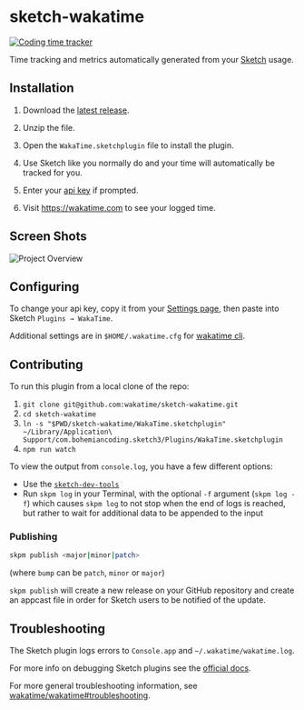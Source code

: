 # sketch-wakatime

[![Coding time tracker](https://wakatime.com/badge/github/wakatime/sketch-wakatime.svg)](https://wakatime.com/badge/github/wakatime/sketch-wakatime)

Time tracking and metrics automatically generated from your [Sketch](http://www.sketchapp.com/) usage.

## Installation

1. Download the [latest release](https://github.com/wakatime/sketch-wakatime/releases/latest).

2. Unzip the file.

3. Open the `WakaTime.sketchplugin` file to install the plugin.

4. Use Sketch like you normally do and your time will automatically be tracked for you.

5. Enter your [api key](https://wakatime.com/settings#apikey) if prompted.

6. Visit <https://wakatime.com> to see your logged time.

## Screen Shots

![Project Overview](https://wakatime.com/static/img/ScreenShots/Screen-Shot-2016-03-21.png)

## Configuring

To change your api key, copy it from your [Settings page](https://wakatime.com/settings#apikey), then paste into Sketch `Plugins → WakaTime`.

Additional settings are in `$HOME/.wakatime.cfg` for [wakatime cli](https://github.com/wakatime/wakatime#configuring).

## Contributing

To run this plugin from a local clone of the repo:

1. `git clone git@github.com:wakatime/sketch-wakatime.git`
2. `cd sketch-wakatime`
3. `ln -s "$PWD/sketch-wakatime/WakaTime.sketchplugin" ~/Library/Application\ Support/com.bohemiancoding.sketch3/Plugins/WakaTime.sketchplugin`
4. `npm run watch`

To view the output from `console.log`, you have a few different options:

- Use the [`sketch-dev-tools`](https://github.com/skpm/sketch-dev-tools)
- Run `skpm log` in your Terminal, with the optional `-f` argument (`skpm log -f`) which causes `skpm log` to not stop when the end of logs is reached, but rather to wait for additional data to be appended to the input

### Publishing

```bash
skpm publish <major|minor|patch>
```

(where `bump` can be `patch`, `minor` or `major`)

`skpm publish` will create a new release on your GitHub repository and create an appcast file in order for Sketch users to be notified of the update.

## Troubleshooting

The Sketch plugin logs errors to `Console.app` and `~/.wakatime/wakatime.log`.

For more info on debugging Sketch plugins see the [official docs](https://developer.sketch.com/plugins/debugging).

For more general troubleshooting information, see [wakatime/wakatime#troubleshooting](https://github.com/wakatime/wakatime#troubleshooting).
